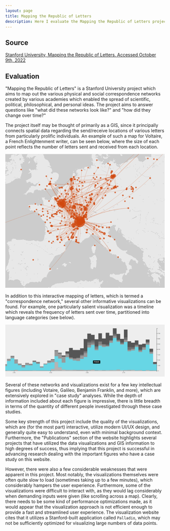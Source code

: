 ```yaml
---
layout: page
title: Mapping the Republic of Letters
description: Here I evaluate the Mapping the Republic of Letters project.
---
```

## Source

[Stanford University, Mapping the Republic of Letters. Accessed October 9th, 2022](http://republicofletters.stanford.edu/index.html)

## Evaluation

"Mapping the Republic of Letters" is a Stanford University project which aims to map out the various physical and social correspondence networks created by various academies which enabled the spread of scientific, political, philosophical, and personal ideas. The project aims to answer questions like "what did these networks look like?" and "how did they change over time?"

The project itself may be thought of primarily as a GIS, since it principally connects spatial data regarding the send/receive locations of various letters from particularly prolific individuals. An example of such a map for Voltaire, a French Enlightenment writer, can be seen below, where the size of each point reflects the number of letters sent and received from each location.

![png](../assets/votairesnetwork.png)

In addition to this interactive mapping of letters, which is termed a "correspondence network," several other informative visualizations can be found. For example, one particularly salient visualization was a timeline which reveals the frequency of letters sent over time, partitioned into language categories (see below).

![png](../assets/votairestimeline.png)

Several of these networks and visualizations exist for a few key intellectual figures (including Votaire, Galileo, Benjamin Franklin, and more), which are extensively explored in "case study" analyses. While the depth of information included about each figure is impressive, there is little breadth in terms of the quantity of different people investigated through these case studies.

Some key strength of this project include the quality of the visualizations, which are (for the most part) interactive, utilize modern UI/UX design, and generally quite easy to understand, even with minimal background context. Furthermore, the "Publications" section of the website highlights several projects that have utilized the data visualizations and GIS information to high degrees of success, thus implying that this project is successful in advancing research dealing with the important figures who have a case study on this website.

However, there were also a few considerable weaknesses that were apparent in this project. Most notably, the visualizations themselves were often quite slow to load (sometimes taking up to a few minutes), which considerably hampers the user experience. Furthermore, some of the visualizations were difficult to interact with, as they would lag considerably when demanding inputs were given (like scrolling across a map). Clearly, there needs to be some kind of performance optimizations made, as it would appear that the visualization approach is not efficient enough to provide a fast and streamlined user experience. The visualization website cites that it utilizes a Stanford-built application called `Palladio`, which may not be sufficiently optimized for visualizing large numbers of data points.